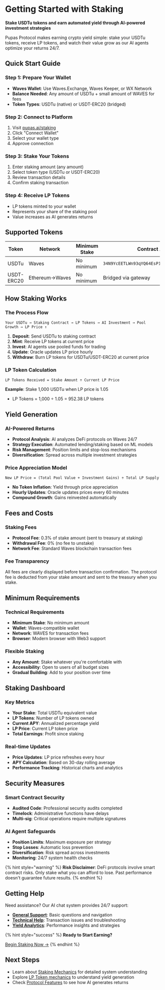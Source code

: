 # Getting Started with Staking

**Stake USDTu tokens and earn automated yield through AI-powered investment strategies**

Pupas Protocol makes earning crypto yield simple: stake your USDTu tokens, receive LP tokens, and watch their value grow as our AI agents optimize your returns 24/7.

## Quick Start Guide

### Step 1: Prepare Your Wallet
- **Waves Wallet**: Use Waves.Exchange, Waves Keeper, or WX Network
- **Balance Needed**: Any amount of USDTu + small amount of WAVES for fees
- **Token Types**: USDTu (native) or USDT-ERC20 (bridged)

### Step 2: Connect to Platform
1. Visit [pupas.ai/staking](https://pupas.ai/staking)
2. Click "Connect Wallet"
3. Select your wallet type
4. Approve connection

### Step 3: Stake Your Tokens
1. Enter staking amount (any amount)
2. Select token type (USDTu or USDT-ERC20)
3. Review transaction details
4. Confirm staking transaction

### Step 4: Receive LP Tokens
- LP tokens minted to your wallet
- Represents your share of the staking pool
- Value increases as AI generates returns

## Supported Tokens

| Token | Network | Minimum Stake | Contract Address |
|-------|---------|---------------|------------------|
| USDTu | Waves | No minimum | `34N9YcEETLWn93qYQ64EsP1x89tSruJU44RrEMSXXEPJ` |
| USDT-ERC20 | Ethereum→Waves | No minimum | Bridged via gateway |

## How Staking Works

### The Process Flow
```
Your USDTu → Staking Contract → LP Tokens → AI Investment → Pool Growth → LP Price ↑
```

1. **Deposit**: Send USDTu to staking contract
2. **Mint**: Receive LP tokens at current price
3. **Invest**: AI agents use pooled funds for trading
4. **Update**: Oracle updates LP price hourly
5. **Withdraw**: Burn LP tokens for USDTu/USDT-ERC20 at current price

### LP Token Calculation
```
LP Tokens Received = Stake Amount ÷ Current LP Price
```

**Example**: Stake 1,000 USDTu when LP price is 1.05
- LP Tokens = 1,000 ÷ 1.05 = 952.38 LP tokens

## Yield Generation

### AI-Powered Returns
- **Protocol Analysis**: AI analyzes DeFi protocols on Waves 24/7
- **Strategy Execution**: Automated lending/staking based on ML models
- **Risk Management**: Position limits and stop-loss mechanisms
- **Diversification**: Spread across multiple investment strategies

### Price Appreciation Model
```
New LP Price = (Total Pool Value + Investment Gains) ÷ Total LP Supply
```

- **No Token Inflation**: Yield through price appreciation
- **Hourly Updates**: Oracle updates prices every 60 minutes
- **Compound Growth**: Gains reinvested automatically

## Fees and Costs

### Staking Fees
- **Protocol Fee**: 0.3% of stake amount (sent to treasury at staking)
- **Withdrawal Fee**: 0% (no fee to unstake)
- **Network Fee**: Standard Waves blockchain transaction fees

### Fee Transparency
All fees are clearly displayed before transaction confirmation. The protocol fee is deducted from your stake amount and sent to the treasury when you stake.

## Minimum Requirements

### Technical Requirements
- **Minimum Stake**: No minimum amount
- **Wallet**: Waves-compatible wallet
- **Network**: WAVES for transaction fees
- **Browser**: Modern browser with Web3 support

### Flexible Staking
- **Any Amount**: Stake whatever you're comfortable with
- **Accessibility**: Open to users of all budget sizes
- **Gradual Building**: Add to your position over time

## Staking Dashboard

### Key Metrics
- **Your Stake**: Total USDTu equivalent value
- **LP Tokens**: Number of LP tokens owned
- **Current APY**: Annualized percentage yield
- **LP Price**: Current LP token price
- **Total Earnings**: Profit since staking

### Real-time Updates
- **Price Updates**: LP price refreshes every hour
- **APY Calculation**: Based on 30-day rolling average
- **Performance Tracking**: Historical charts and analytics

## Security Measures

### Smart Contract Security
- **Audited Code**: Professional security audits completed
- **Timelock**: Administrative functions have delays
- **Multi-sig**: Critical operations require multiple signatures

### AI Agent Safeguards
- **Position Limits**: Maximum exposure per strategy
- **Stop Losses**: Automatic loss prevention
- **Diversification**: Risk spread across investments
- **Monitoring**: 24/7 system health checks

{% hint style="warning" %}
**Risk Disclaimer**: DeFi protocols involve smart contract risks. Only stake what you can afford to lose. Past performance doesn't guarantee future results.
{% endhint %}

## Getting Help

Need assistance? Our AI chat system provides 24/7 support:

- **[General Support](https://pupas.ai/chat)**: Basic questions and navigation
- **[Technical Help](https://pupas.ai/chat)**: Transaction issues and troubleshooting
- **[Yield Analytics](https://pupas.ai/chat)**: Performance insights and strategies

{% hint style="success" %}
**Ready to Start Earning?**

[Begin Staking Now →](https://pupas.ai/staking)
{% endhint %}

## Next Steps

- Learn about [Staking Mechanics](mechanics.md) for detailed system understanding
- Explore [LP Token mechanics](lp-tokens.md) to understand yield generation
- Check [Protocol Features](../protocol/features.md) to see how AI generates returns 